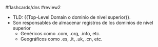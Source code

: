 #flashcards/dns 
#review2 

- TLD: {{Top-Level Domain o dominio de nivel superior}}.
- Son responsables de almacenar registros de los dominios de nivel superior
	- Genéricos como .com, .org, .info, etc.
	- Geográficos como .es, .it, .uk, .cn, etc.
